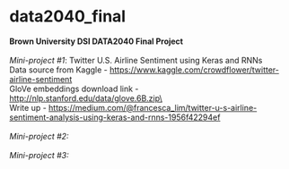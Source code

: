 # data2040_final
<b>Brown University DSI DATA2040 Final Project </b> <br> 
<br>
  <i>Mini-project #1</i>: Twitter U.S. Airline Sentiment using Keras and RNNs
  <br>Data source from Kaggle - https://www.kaggle.com/crowdflower/twitter-airline-sentiment
  <br>GloVe embeddings download link - http://nlp.stanford.edu/data/glove.6B.zip\
  <br>Write up - https://medium.com/@francesca_lim/twitter-u-s-airline-sentiment-analysis-using-keras-and-rnns-1956f42294ef
<br>
<br>
  <i>Mini-project #2:</i>
<br>
<br>
  <i>Mini-project #3:</i>
